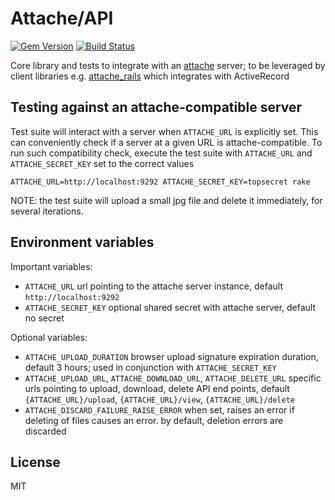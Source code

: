 # Attache/API

[![Gem Version](https://badge.fury.io/rb/attache-api.svg)](https://badge.fury.io/rb/attache-api)
[![Build Status](https://travis-ci.org/choonkeat/attache-api.svg?branch=master)](https://travis-ci.org/choonkeat/attache-api)

Core library and tests to integrate with an [attache](https://github.com/choonkeat/attache) server; to be leveraged by client libraries e.g. [attache_rails](https://github.com/choonkeat/attache_rails) which integrates with ActiveRecord

## Testing against an attache-compatible server

Test suite will interact with a server when `ATTACHE_URL` is explicitly set. This can conveniently check if a server at a given URL is attache-compatible. To run such compatibility check, execute the test suite with `ATTACHE_URL` and `ATTACHE_SECRET_KEY` set to the correct values

```
ATTACHE_URL=http://localhost:9292 ATTACHE_SECRET_KEY=topsecret rake
```

NOTE: the test suite will upload a small jpg file and delete it immediately, for several iterations.

## Environment variables

Important variables:

- `ATTACHE_URL` url pointing to the attache server instance, default `http://localhost:9292`
- `ATTACHE_SECRET_KEY` optional shared secret with attache server, default no secret

Optional variables:

- `ATTACHE_UPLOAD_DURATION` browser upload signature expiration duration, default 3 hours; used in conjunction with `ATTACHE_SECRET_KEY`
- `ATTACHE_UPLOAD_URL`, `ATTACHE_DOWNLOAD_URL`, `ATTACHE_DELETE_URL` specific urls pointing to upload, download, delete API end points, default `{ATTACHE_URL}/upload`, `{ATTACHE_URL}/view`, `{ATTACHE_URL}/delete`
- `ATTACHE_DISCARD_FAILURE_RAISE_ERROR` when set, raises an error if deleting of files causes an error. by default, deletion errors are discarded

## License

MIT

